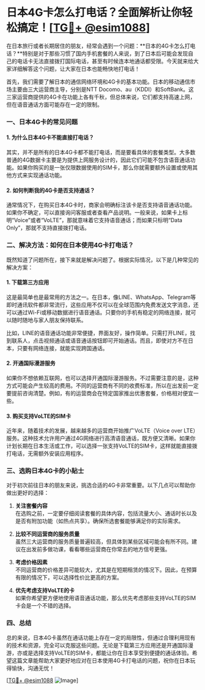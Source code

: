 # 日本4G卡怎么打电话？全面解析让你轻松搞定！[[TG💪+ @esim1088](https://t.me/s/esim1088)]

在日本旅行或者长期居住的朋友，经常会遇到一个问题：**日本的4G卡怎么打电话？**特别是对于那些习惯了国内手机套餐的人来说，到了日本后可能会发现自己的电话卡无法直接拨打国际电话，甚至有时候连本地通话都受限。今天就来给大家详细解答这个问题，让大家在日本也能畅快地打电话！

首先，我们需要了解日本的通信网络环境和4G卡的基本功能。日本的移动通信市场主要由三大运营商主导，分别是NTT Docomo、au（KDDI）和SoftBank。这三家运营商提供的4G卡在功能上各有千秋，但总体来说，它们都支持高速上网，但在语音通话方面可能存在一定的限制。

### 一、日本4G卡的常见问题

#### 1. **为什么日本4G卡不能直接打电话？**
其实，并不是所有的日本4G卡都不能打电话，而是要看具体的套餐类型。大多数普通的4G数据卡主要是为提供上网服务设计的，因此它们可能不包含语音通话功能。如果你购买的是一张仅限数据使用的SIM卡，那么你就需要额外设置或使用其他方式来实现通话功能。

#### 2. **如何判断我的4G卡是否支持通话？**
通常情况下，在购买日本4G卡时，商家会明确标注该卡是否支持语音通话功能。如果你不确定，可以直接询问客服或者查看产品说明。一般来说，如果卡上标明“Voice”或者“VoLTE”，那就意味着它支持语音通话；而如果只标明“Data Only”，那就不支持直接拨打电话。

### 二、解决方法：如何在日本使用4G卡打电话？

既然知道了问题所在，接下来就是解决问题了。根据实际情况，以下是几种常见的解决方案：

#### 1. **下载第三方应用**
这是最简单也是最常用的方法之一。在日本，像LINE、WhatsApp、Telegram等即时通讯软件都非常流行，这些应用不仅可以在全球范围内免费发送文字消息，还可以通过Wi-Fi或移动数据进行语音通话。只要你的手机有稳定的网络连接，就可以随时随地与家人朋友保持联系。

比如，LINE的语音通话功能非常便捷，界面友好，操作简单。只需打开LINE，找到联系人，点击视频通话或语音通话按钮即可开始通话。而且，即使对方不在日本，只要有网络连接，就能实现跨国通话。

#### 2. **开通国际漫游服务**
如果你不想依赖互联网，也可以选择开通国际漫游服务。不过需要注意的是，这种方式可能会产生较高的费用。不同的运营商有不同的收费标准，所以在出发前一定要提前咨询清楚。例如，有的运营商会在特定国家推出优惠套餐，价格相对便宜一些。

#### 3. **购买支持VoLTE的SIM卡**
近年来，随着技术的发展，越来越多的运营商开始推广VoLTE（Voice over LTE）服务。这种技术允许用户通过4G网络进行高清语音通话，既方便又清晰。如果你计划长期在日本生活或工作，可以选择一张支持VoLTE的SIM卡，这样就能直接拨打电话，无需额外安装应用程序。

### 三、选购日本4G卡的小贴士

对于初次前往日本的朋友来说，挑选合适的4G卡非常重要。以下几点可以帮助你做出更好的选择：

1. **关注套餐内容**  
   在选购之前，一定要仔细阅读套餐的具体内容，包括流量大小、通话时长以及是否有附加功能（如热点共享）。确保所选套餐能够满足你的实际需求。

2. **比较不同运营商的服务质量**  
   虽然三大运营商的服务质量普遍较高，但具体到某些区域可能会有所不同。建议在出发前多做功课，看看哪些运营商在你常去的地方信号更强。

3. **考虑价格因素**  
   不同运营商的价格差异可能较大，尤其是在短期租赁的情况下。因此，在预算有限的情况下，可以选择性价比更高的方案。

4. **优先考虑支持VoLTE的卡**  
   如果你希望更方便地使用语音通话功能，那么优先考虑那些支持VoLTE的SIM卡会是一个不错的选择。

### 四、总结

总的来说，日本4G卡虽然在通话功能上存在一定的局限性，但通过合理利用现有的技术和资源，完全可以克服这些问题。无论是下载第三方应用还是开通国际漫游，亦或是选择支持VoLTE的SIM卡，都能让你在日本享受到便捷的通话体验。希望这篇文章能帮助大家更好地应对在日本使用4G卡打电话的问题，祝你在日本玩得愉快，沟通无忧！

[[TG💪+ @esim1088](https://t.me/s/esim1088) ![Image](https://i.postimg.cc/4NQfJmqS/Snipaste-2025-05-13-00-14-12.png)]
